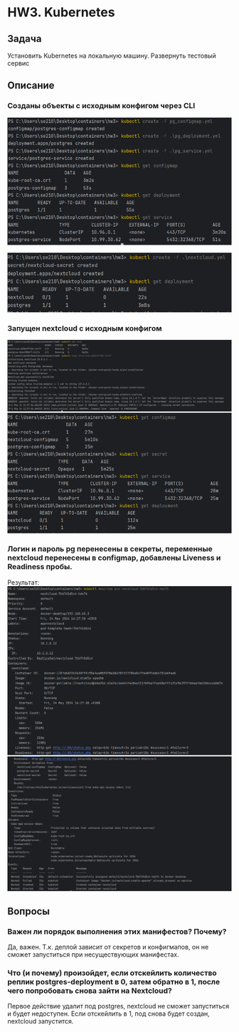 # HW3. Kubernetes

## Задача 
Установить Kubernetes на локальную машину. Развернуть тестовый сервис


## Описание
### Созданы объекты c исходным конфигом через CLI

![1](screens/1.png)
![2](screens/2.png)
### Запущен nextcloud с исходным конфигом
![3](screens/3.png)
![4](screens/4.png)

### Логин и пароль pg перенесены в секреты, переменные nextcloud перенесены в configmap, добавлены Liveness и Readiness пробы. 
Результат:
![5](screens/5.png)
![6](screens/6.png)

## Вопросы
### Важен ли порядок выполнения этих манифестов? Почему?
Да, важен. Т.к. деплой зависит от секретов и конфигмапов, он не сможет запуститься при несуществующих манифестах.

### Что (и почему) произойдет, если отскейлить количество реплик postgres-deployment в 0, затем обратно в 1, после чего попробовать снова зайти на Nextcloud? 
Первое действие удалит под postgres, nextcloud не сможет запуститься и будет недоступен. Если отскейлить в 1, под снова будет создан, nextcloud запустится.